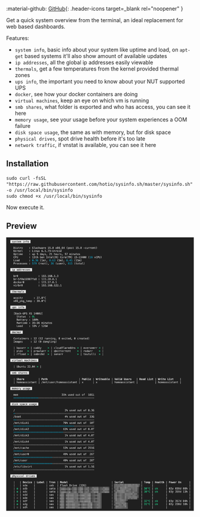 :material-github: [GitHub](https://github.com/hotio/sysinfo.sh){: .header-icons target=_blank rel="noopener" }  

Get a quick system overview from the terminal, an ideal replacement for web based dashboards.

Features:

- `system info`, basic info about your system like uptime and load, on `apt-get` based systems it'll also show amount of available updates
- `ip addresses`, all the global ip addresses easily viewable
- `thermals`, get a few temperatures from the kernel provided thermal zones
- `ups info`, the important you need to know about your NUT supported UPS
- `docker`, see how your docker containers are doing
- `virtual machines`, keep an eye on which vm is running
- `smb shares`, what folder is exported and who has access, you can see it here
- `memory usage`, see your usage before your system experiences a OOM failure
- `disk space usage`, the same as with memory, but for disk space
- `physical drives`, spot drive health before it's too late
- `network traffic`, if vnstat is available, you can see it here

## Installation

```shell linenums="1"
sudo curl -fsSL "https://raw.githubusercontent.com/hotio/sysinfo.sh/master/sysinfo.sh" -o /usr/local/bin/sysinfo
sudo chmod +x /usr/local/bin/sysinfo
```

Now execute it.

## Preview

![sysinfo.sh output](/img/sysinfo.png)
